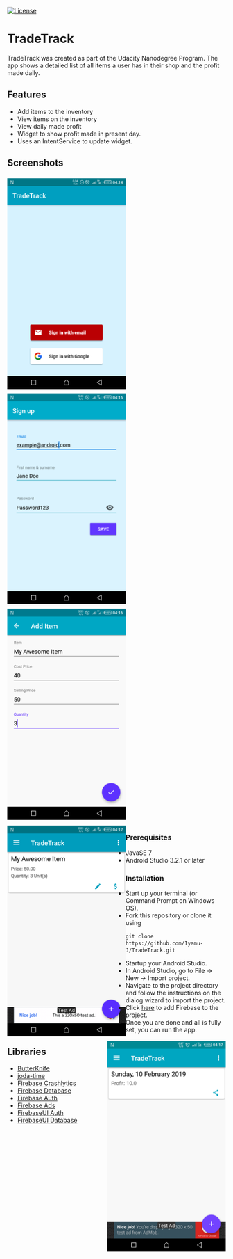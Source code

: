 [![License](https://img.shields.io/badge/License-Apache%202.0-blue.svg)](https://opensource.org/licenses/Apache-2.0)

# TradeTrack
TradeTrack was created as part of the Udacity Nanodegree Program. The app shows a detailed list of all items a user has in their shop and
the profit made daily.

## Features
* Add items to the inventory
* View items on the inventory
* View daily made profit
* Widget to show profit made in present day.
* Uses an IntentService to update widget.

## Screenshots
<img src="screenshots/Screenshot01_start.png" vspace="5" align="left" width=273 />
<img src="screenshots/Screenshot02_reg.png" vspace="5" align="left" width=273 />
<img src="screenshots/Screenshot03_add_item.png" vspace="5" width=273 />
<img src="screenshots/Screenshot04_home.png" vspace="5" align="left" width=273 />
<img src="screenshots/Screenshot05_view_records.png" vspace="5" align="right" width=273 />



### Prerequisites
* JavaSE 7
* Android Studio 3.2.1 or later

### Installation
* Start up your terminal (or Command Prompt on Windows OS).
* Fork this repository or clone it using 
```
git clone https://github.com/Iyamu-J/TradeTrack.git
```
* Startup your Android Studio.
* In Android Studio, go to File -> New -> Import project.
* Navigate to the project directory and follow the instructions on the dialog wizard to import the project.
* Click [here](https://firebase.google.com/docs/android/setup) to add Firebase to the project.
* Once you are done and all is fully set, you can run the app.

## Libraries
*  [ButterKnife](http://jakewharton.github.io/butterknife/)
*  [joda-time](https://github.com/JodaOrg/joda-time)
*  [Firebase Crashlytics](https://firebase.google.com/docs/crashlytics/)
*  [Firebase Database](https://firebase.google.com/docs/database/)
*  [Firebase Auth](https://firebase.google.com/docs/auth/)
*  [Firebase Ads](https://firebase.google.com/docs/admob/)
*  [FirebaseUI Auth](https://github.com/firebase/FirebaseUI-Android/tree/master/auth)
*  [FirebaseUI Database](https://github.com/firebase/FirebaseUI-Android/tree/master/database)
